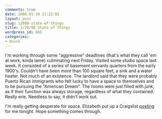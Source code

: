 ```yaml
---
comments: true
date: 2008-01-20 21:22:02
layout: post
slug: 12008-state-of-things
title: 1/20/08 State of Things
wordpress_id: 665
categories:
- Quick
---
```


I'm working through some "aggressive" deadlines (that's what they call 'em at work, kinda lame) culminating next Friday. Visited some studio space last week. It consisted of a series of basement servants quarters from the early 1900's. Couldn't have been more than 100 square feet, a sink and a water heater. Not much of an existence. The landlord said that they were probably Puerto Rican immigrants who felt lucky to have a space to themselves and to be pursuing the "American Dream". The rooms were just filled with junk, as if their function was always storage, regardless of what they contained. Really erie. Needless to say, it didn't work out.

I'm really getting desperate for space. Elizabeth put up a Craigslist [posting](http://losangeles.craigslist.org/lac/hou/546081236.html) for me tonight. Hope something comes through.
